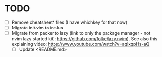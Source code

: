 # TODO

- [ ] Remove cheatsheet* files (I have whichkey for that now)
- [ ] Migrate init.vim to init.lua
- [ ] Migrate from packer to lazy (link to only the package manager - not nvim lazy started kit): <https://github.com/folke/lazy.nvim>). See also this explaining video: <https://www.youtube.com/watch?v=aqlxqpHs-aQ>
    - [ ] Update <README.md>
